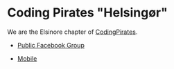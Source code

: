 # Coding Pirates "Helsingør"

We are the Elsinore chapter of [CodingPirates](https://codingpirates.dk/).

- [Public Facebook Group](https://www.facebook.com/groups/CodingPiratesHelsingoer/)

- [Mobile](./mobile.md)
